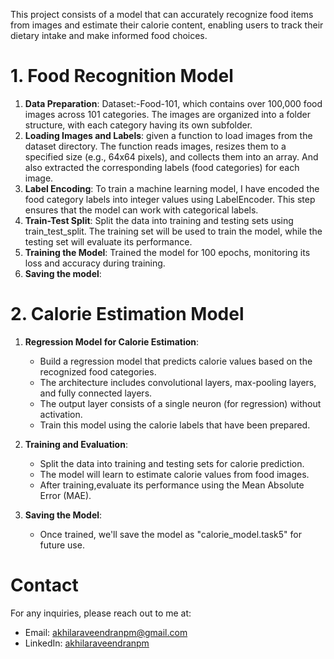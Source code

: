   This project consists of a model that can accurately recognize food items from images and estimate their calorie content, enabling users to track their dietary intake and make informed food choices.
# 1. Food Recognition Model

1. **Data Preparation**:
 Dataset:-Food-101, which contains over 100,000 food images across 101 categories.
The images are organized into a folder structure, with each category having its own subfolder.
2. **Loading Images and Labels**: 
given a function to load images from the dataset directory.
The function reads images, resizes them to a specified size (e.g., 64x64 pixels), and collects them into an array.
And also extracted the corresponding labels (food categories) for each image.
3. **Label Encoding**:
To train a machine learning model, I have encoded the food category labels into integer values using LabelEncoder.
This step ensures that the model can work with categorical labels.
4. **Train-Test Split**:
Split the data into training and testing sets using train_test_split.
The training set will be used to train the model, while the testing set will evaluate its performance.
5. **Training the Model**:
Trained the model for 100 epochs, monitoring its loss and accuracy during training.
6. **Saving the model**:

# 2. Calorie Estimation Model

1. **Regression Model for Calorie Estimation**:
   - Build a regression model that predicts calorie values based on the recognized food categories.
   - The architecture includes convolutional layers, max-pooling layers, and fully connected layers.
   - The output layer consists of a single neuron (for regression) without activation.
   - Train this model using the calorie labels that have been prepared.

2. **Training and Evaluation**: 
   - Split the data into training and testing sets for calorie prediction.
   - The model will learn to estimate calorie values from food images.
   - After training,evaluate its performance using the Mean Absolute Error (MAE).

3. **Saving the Model**:
   - Once trained, we'll save the model as "calorie_model.task5" for future use.
# Contact
For any inquiries, please reach out to me at:
- Email: [akhilaraveendranpm@gmail.com](akhilaraveendranpm@gmail.com)
- LinkedIn: [akhilaraveendranpm](https://www.linkedin.com/in/akhila-raveendran-pm)

